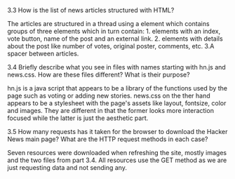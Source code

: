 3.3 How is the list of news articles structured with HTML?

The articles are structured in a thread using a <tbody> element which contains groups of three <tr> elements which in turn contain:
1.<td> elements with an index, vote button, name of the post and an external link.
2.<td> elements with details about the post like number of votes, original poster, comments, etc.
3.A spacer between articles.

3.4 Briefly describe what you see in files with names starting with hn.js and news.css. How are these files different? What is their purpose?

hn.js is a java script that appears to be a library of the functions used by the page such as voting or adding new stories. 
news.css on the ther hand appears to be a stylesheet with the page's assets like layout, fontsize, color and images.
They are different in that the former looks more interaction focused while the latter is just the aesthetic part.

3.5 How many requests has it taken for the browser to download the Hacker News main page? What are the HTTP request methods in each case?

Seven resources were downloaded when refreshing the site, mostly images and the two files from part 3.4. 
All resources use the GET method as we are just requesting data and not sending any.